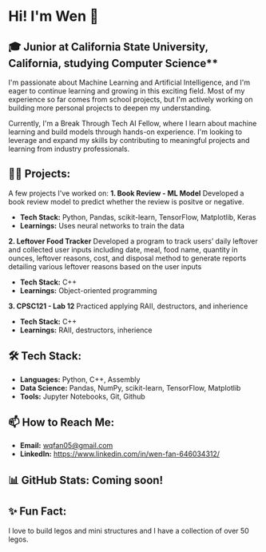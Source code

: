 # Hi! I'm Wen 👋
## 🎓 Junior at California State University, California, studying Computer Science**
I'm passionate about Machine Learning and Artificial Intelligence, and I'm eager to continue learning and growing in this exciting field. Most of my experience so far comes from school projects, but I'm actively working on building more personal projects to deepen my understanding.

Currently, I'm a Break Through Tech AI Fellow, where I learn about machine learning and build models through hands-on experience. I'm looking to leverage and expand my skills by contributing to meaningful projects and learning from industry professionals.

## 👩‍💻 Projects:
A few projects I've worked on:
**1. Book Review - ML Model**
Developed a book review model to predict whether the review is positve or negative.
* **Tech Stack:** Python, Pandas, scikit-learn, TensorFlow, Matplotlib, Keras
* **Learnings:** Uses neural networks to train the data

**2. Leftover Food Tracker**
Developed a program to track users’ daily leftover and collected user inputs including date, meal, food name, quantity in ounces, leftover reasons, cost, and disposal method to generate reports detailing various leftover reasons based on the user inputs
* **Tech Stack:** C++
* **Learnings:** Object-oriented programming

**3. CPSC121 - Lab 12**
Practiced applying RAII, destructors, and inherience
* **Tech Stack:** C++
* **Learnings:** RAII, destructors, inherience

## 🛠 Tech Stack: 
* **Languages:**  Python, C++, Assembly
* **Data Science:** Pandas, NumPy, scikit-learn, TensorFlow, Matplotlib
* **Tools:** Jupyter Notebooks, Git, Github

## 📫 How to Reach Me:
* **Email:** wqfan05@gmail.com
* **LinkedIn:** https://www.linkedin.com/in/wen-fan-646034312/

## 📊 GitHub Stats: Coming soon!

## ✨ Fun Fact:
I love to build legos and mini structures and I have a collection of over 50 legos. 

<!--
**Wen-qqi/Wen-qqi** is a ✨ _special_ ✨ repository because its `README.md` (this file) appears on your GitHub profile.

Here are some ideas to get you started:

- 🔭 I’m currently working on ...
- 🌱 I’m currently learning ...
- 👯 I’m looking to collaborate on ...
- 🤔 I’m looking for help with ...
- 💬 Ask me about ...
- 📫 How to reach me: ...
- 😄 Pronouns: ...
- ⚡ Fun fact: ...
-->
